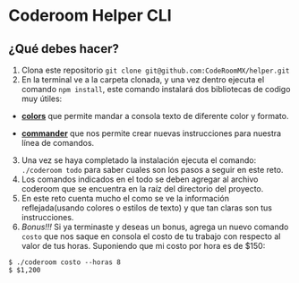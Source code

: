 # Coderoom Helper CLI
## ¿Qué debes hacer?
1. Clona este repositorio `git clone git@github.com:CodeRoomMX/helper.git`
2. En la terminal ve a la carpeta clonada, y una vez dentro ejecuta el comando `npm install`, este comando instalará dos bibliotecas de codigo muy útiles:
  
  * [**colors**](https://www.npmjs.com/package/colors) que permite mandar a consola texto de diferente color y formato.
  
  * [**commander**](https://www.npmjs.com/package/commander) que nos permite crear nuevas instrucciones para nuestra línea de comandos.

3. Una vez se haya completado la instalación ejecuta el comando: `./coderoom todo` para saber cuales son los pasos a seguir en este reto.
4. Los comandos indicados en el todo se deben agregar al archivo coderoom que se encuentra en la raíz del directorio del proyecto.
5. En este reto cuenta mucho el como se ve la información reflejada(usando colores o estilos de texto) y que tan claras son tus instrucciones.
6. *Bonus!!!* Si ya terminaste y deseas un bonus, agrega un nuevo comando `costo` que nos saque en consola el costo de tu trabajo con respecto al valor de tus horas. Suponiendo que mi costo por hora es de $150:
```
$ ./coderoom costo --horas 8
$ $1,200
```
